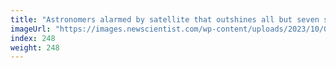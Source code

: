```yaml
---
title: "Astronomers alarmed by satellite that outshines all but seven stars"
imageUrl: "https://images.newscientist.com/wp-content/uploads/2023/10/02123214/SEI_174271305.jpg?width=788"
index: 248
weight: 248
---
```

